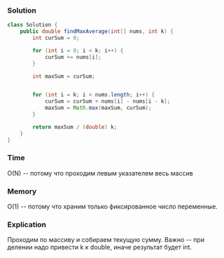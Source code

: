 ### Solution
```java
class Solution {
    public double findMaxAverage(int[] nums, int k) {
        int curSum = 0;

        for (int i = 0; i < k; i++) {
            curSum += nums[i];
        }

        int maxSum = curSum;


        for (int i = k; i < nums.length; i++) {
            curSum = curSum + nums[i] - nums[i - k];
            maxSum = Math.max(maxSum, curSum);
        }

        return maxSum / (double) k;
    }
}
```
### Time
O(N) -- потому что проходим левым указателем весь массив
### Memory
O(1) -- потому что храним только фиксированное число переменные.
### Explication
Проходим по массиву и собираем текущую сумму. Важно -- при делении надо привести k к double,
иначе результат будет int.
